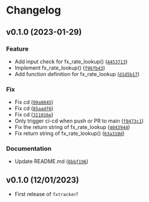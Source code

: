 # Changelog

<!--next-version-placeholder-->

## v0.1.0 (2023-01-29)
### Feature
* Add input check for fx_rate_lookup() ([`4453713`](https://github.com/UBC-MDS/fxtracker/commit/445371316d55a607b1d9a89df03fc1f723c9e3fe))
* Implement fx_rate_lookup() ([`f96fb43`](https://github.com/UBC-MDS/fxtracker/commit/f96fb43e316d5b21956dc22eea12c5c96cb8006d))
* Add function definition for fx_rate_lookup ([`d1d5b17`](https://github.com/UBC-MDS/fxtracker/commit/d1d5b176331ad13b003b11c41f6ac26fbaa929de))

### Fix
* Fix cd ([`99a0845`](https://github.com/UBC-MDS/fxtracker/commit/99a0845bf31aeba45b92d3b4d7f79542ce4ac9f8))
* Fix cd ([`85aadf6`](https://github.com/UBC-MDS/fxtracker/commit/85aadf6f809be6a8e6d9e73a4cde942c36f3d2dd))
* Fix cd ([`311016e`](https://github.com/UBC-MDS/fxtracker/commit/311016e85492a2deb105adff0455ff2e8b45f6b0))
* Only trigger ci-cd when push or PR to main ([`f8473c1`](https://github.com/UBC-MDS/fxtracker/commit/f8473c1911553bee094d690a713b7c93ef442361))
* Fix the return string of fx_rate_lookup ([`4043944`](https://github.com/UBC-MDS/fxtracker/commit/40439445d4f09159bf6dd31a3cbace538c279996))
* Fix return string of fx_rate_lookup() ([`63a310d`](https://github.com/UBC-MDS/fxtracker/commit/63a310d5f10df5735a3c57b1377751a877a55080))

### Documentation
* Update README.md ([`6bbf196`](https://github.com/UBC-MDS/fxtracker/commit/6bbf19640a36e7fd4e1e97c66fbb766ba789f3d4))

## v0.1.0 (12/01/2023)

- First release of `fxtracker`!